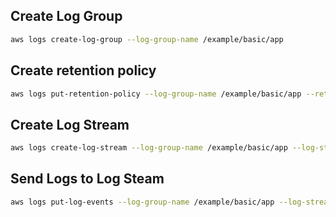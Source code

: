 ## Create Log Group
```sh
aws logs create-log-group --log-group-name /example/basic/app
```
## Create retention policy
```sh
aws logs put-retention-policy --log-group-name /example/basic/app --retention-in-days 1
```

## Create Log Stream
```sh
aws logs create-log-stream --log-group-name /example/basic/app --log-stream-name $(date +%s)
```

## Send Logs to Log Steam
```sh
aws logs put-log-events --log-group-name /example/basic/app --log-stream-name 1729887685 --log-events file://events.json
```